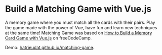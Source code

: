 # Build a Matching Game with Vue.js
A memory game where you must match all the cards with their pairs. Play the game made with the power of Vue, have fun and learn new techniques at the same time! Matching Game was based on [How to Build a Memory Card Game with Vue.js](https://www.freecodecamp.org/news/how-to-build-a-memory-card-game-with-vuejs/) on freeCodeCamp.

Demo: [hatrieudat.github.io/matching-game](https://hatrieudat.github.io/matching-game/).
